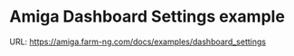 # Amiga Dashboard Settings example

URL: https://amiga.farm-ng.com/docs/examples/dashboard_settings
